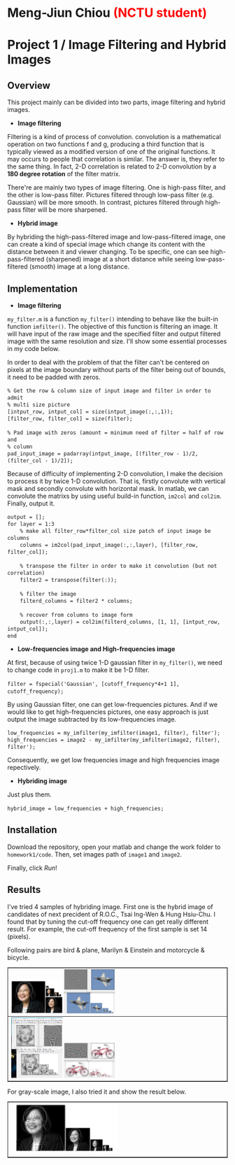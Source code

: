 # Meng-Jiun Chiou <span style="color:red">(NCTU student)</span>

# Project 1 / Image Filtering and Hybrid Images

## Overview
This project mainly can be divided into two parts, image filtering and hybrid images.

- **Image filtering**

Filtering is a kind of process of convolution. convolution is a mathematical operation on two functions f and g, producing a third function that is typically viewed as a modified version of one of the original functions. It may occurs to people that correlation is similar. The answer is, they refer to the same thing. In fact, 2-D correlation is related to 2-D convolution by a **180 degree rotation** of the filter matrix.

There're are mainly two types of image filtering. One is high-pass filter, and the other is low-pass filter. Pictures filtered through low-pass filter (e.g. Gaussian) will be more smooth. In contrast, pictures filtered through high-pass filter will be more sharpened.

- **Hybrid image**

By hybriding the high-pass-filtered image and low-pass-filtered image, one can create a kind of special image which change its content with the distance between it and viewer changing. To be specific, one can see high-pass-filtered (sharpened) image at a short distance while seeing low-pass-filtered (smooth) image at a long distance.

## Implementation
- **Image filtering**

`my_filter.m` is a function `my_filter()` intending to behave like the built-in function `imfilter()`. The objective of this function is filtering an image. It will have input of the raw image and the specified filter and output filtered image with the same resolution and size. I'll show some essential processes in my code below.

In order to deal with the problem of that the filter can't be centered on pixels at the image boundary without parts of the filter being out of bounds, it need to be padded with zeros.

```
% Get the row & column size of input image and filter in order to admit
% multi size picture
[intput_row, intput_col] = size(intput_image(:,:,1));
[filter_row, filter_col] = size(filter);

% Pad image with zeros (amount = minimum need of filter = half of row and
% column
pad_input_image = padarray(intput_image, [(filter_row - 1)/2, (filter_col - 1)/2]);
```
Because of difficulty of implementing 2-D convolution, I make the decision to process it by twice 1-D convolution. That is, firstly convolute with vertical mask and secondly convolute with horizontal mask. In matlab, we can convolute the matrixs by using useful build-in function, `im2col` and `col2im`. Finally, output it.

```
output = [];
for layer = 1:3
    % make all filter_row*filter_col size patch of input image be columns
    columns = im2col(pad_input_image(:,:,layer), [filter_row, filter_col]);
    
    % transpose the filter in order to make it convolution (but not correlation)
    filter2 = transpose(filter(:));
    
    % filter the image
    filterd_columns = filter2 * columns;
    
    % recover from columns to image form
    output(:,:,layer) = col2im(filterd_columns, [1, 1], [intput_row, intput_col]);
end
```

- **Low-frequencies image and High-frequencies image**

At first, because of using twice 1-D gaussian filter in `my_filter()`, we need to change code in `proj1.m` to make it be 1-D filter.

`filter = fspecial('Gaussian', [cutoff_frequency*4+1 1], cutoff_frequency);`

By using Gaussian filter, one can get low-frequencies pictures. And if we would like to get high-frequencies pictures, one easy approach is just output the image subtracted by its low-frequencies image.

```
low_frequencies = my_imfilter(my_imfilter(image1, filter), filter'); 
high_frequencies = image2 - my_imfilter(my_imfilter(image2, filter), filter');
```

Consequently, we get low frequencies image and high frequencies image repectively.

- **Hybriding image**

Just plus them.

`hybrid_image = low_frequencies + high_frequencies;`

## Installation
Download the repository, open your matlab and change the work folder to `homework1/code`. Then, set images path of `image1` and `image2`.

Finally, click *Run*!

## Results

I've tried 4 samples of hybriding image. First one is the hybrid image of candidates of next precident of R.O.C., Tsai Ing-Wen & Hung Hsiu-Chu. I found that by tuning the cut-off frequency one can get really different result. For example, the cut-off frequency of the first sample is set 14 (pixels).

Following pairs are bird & plane, Marilyn & Einstein and motorcycle & bicycle.

<table border=1>
<tr>
<td>
<img src="../results/tsai_hung_14.jpg" width="24%"/>
<img src="../results/bird_plane_6.png"  width="24%"/>
</td>
</tr>

<tr>
<td>
<img src="../results/marilyn_einstein_6.png" width="24%"/>
<img src="../results/motor_bicycle_8.png" width="24%"/>
</td>
</tr>
</table>

For gray-scale image, I also tried it and show the result below.

<table border=1>
<tr>
<td>
<img src="../results/tsai_hung_rgb.jpg" width="50%"/>
</td>
</tr>
</table>
